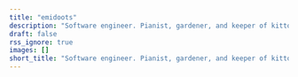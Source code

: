 ```yaml
---
title: "emidoots"
description: "Software engineer. Pianist, gardener, and keeper of kittos."
draft: false
rss_ignore: true
images: []
short_title: "Software engineer. Pianist, gardener, and keeper of kittos."
---
```

